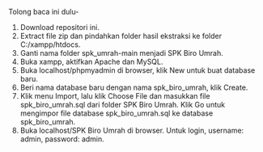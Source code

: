 Tolong baca ini dulu-
1) Download repositori ini.
2) Extract file zip dan pindahkan folder hasil ekstraksi ke folder C:/xampp/htdocs.
3) Ganti nama folder spk_umrah-main menjadi SPK Biro Umrah.
4) Buka xampp, aktifkan Apache dan MySQL.
5) Buka localhost/phpmyadmin di browser, klik New untuk buat database baru.
6) Beri nama database baru dengan nama spk_biro_umrah, klik Create.
7) Klik menu Import, lalu klik Choose File dan masukkan file spk_biro_umrah.sql dari folder SPK Biro Umrah. Klik Go untuk mengimpor file database spk_biro_umrah.sql ke database spk_biro_umrah.
8) Buka localhost/SPK Biro Umrah di browser. Untuk login, username: admin, password: admin.